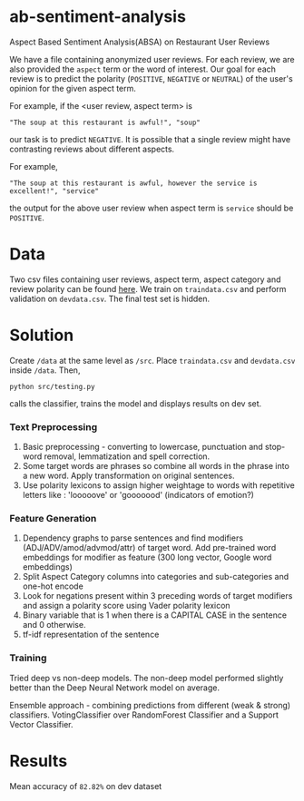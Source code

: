 # ab-sentiment-analysis
Aspect Based Sentiment Analysis(ABSA) on Restaurant User Reviews

We have a file containing anonymized user reviews. For each review, we are also provided the `aspect` term or the word of interest. Our goal for each review is to predict the polarity (`POSITIVE`, `NEGATIVE` or `NEUTRAL`) of the user's opinion for the given aspect term.

For example, if the <user review, aspect term> is 

    "The soup at this restaurant is awful!", "soup"
    
our task is to predict `NEGATIVE`. It is possible that a single review might have contrasting reviews about different aspects.

For example,

    "The soup at this restaurant is awful, however the service is excellent!", "service"
    
the output for the above user review when aspect term is `service` should be `POSITIVE`.

# Data

Two csv files containing user reviews, aspect term, aspect category and review polarity can be found [here](https://drive.google.com/drive/folders/1Q-z6XCQWnEHNecFNSAmEVt5D4wkr1tDF?usp=sharing). We train on `traindata.csv` and perform validation on `devdata.csv`. The final test set is hidden.

# Solution

Create `/data` at the same level as `/src`. Place `traindata.csv` and `devdata.csv` inside `/data`. Then,

    python src/testing.py
    
calls the classifier, trains the model and displays results on dev set.

### Text Preprocessing

  1. Basic preprocessing - converting to lowercase, punctuation and stop-word removal, lemmatization and spell correction.
  2. Some target words are phrases so combine all words in the phrase into a new word. Apply transformation on original sentences.
  3. Use polarity lexicons to assign higher weightage to words with repetitive letters like : 'looooove' or 'gooooood' (indicators of emotion?)

### Feature Generation

  1. Dependency graphs to parse sentences and find modifiers (ADJ/ADV/amod/advmod/attr) of target word. Add pre-trained word embeddings for modifier as feature
  (300 long vector, Google word embeddings)
  2. Split Aspect Category columns into categories and sub-categories and one-hot encode
  3. Look for negations present within 3 preceding words of target modifiers and assign a polarity score using Vader polarity lexicon
  4. Binary variable that is 1 when there is a CAPITAL CASE in the sentence and 0 otherwise.
  5. tf-idf representation of the sentence

### Training

Tried deep vs non-deep models. The non-deep model performed slightly better than the Deep Neural Network model on average.

Ensemble approach - combining predictions from different (weak & strong) classifiers. VotingClassifier over  RandomForest Classifier and a Support Vector Classifier.

# Results

Mean accuracy of `82.82%` on dev dataset

